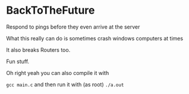 BackToTheFuture
===============

Respond to pings before they even arrive at the server

What this really can do is sometimes crash windows computers at times

It also breaks Routers too.

Fun stuff.

Oh right yeah you can also compile it with 

`gcc main.c` and then run it with (as root) `./a.out`
